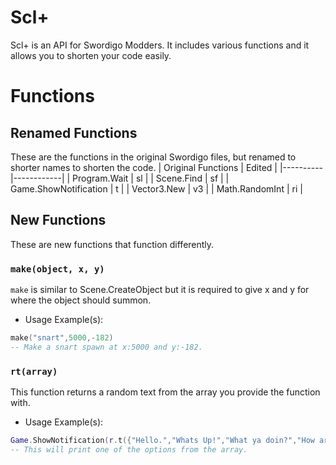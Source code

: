 # Scl+
Scl+ is an API for Swordigo Modders. It includes various functions and it allows you to shorten your code easily.

# Functions
## Renamed Functions
These are the functions in the original Swordigo files, but renamed to shorter names to shorten the code.
| Original Functions | Edited |
|----------|------------|
| Program.Wait | sl |
| Scene.Find | sf |
| Game.ShowNotification | t |
| Vector3.New | v3 |
| Math.RandomInt | ri |

## New Functions
These are new functions that function differently.
### `make(object, x, y)`
`make` is similar to Scene.CreateObject but it is required to give x and y for where the object should summon.
- Usage Example(s):
```lua
make("snart",5000,-182)
-- Make a snart spawn at x:5000 and y:-182.
```

### `rt(array)`
This function returns a random text from the array you provide the function with.
- Usage Example(s):
```lua
Game.ShowNotification(r.t({"Hello.","Whats Up!","What ya doin?","How are you doing today?"})
-- This will print one of the options from the array.
```
